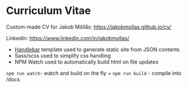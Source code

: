 # Curriculum Vitae
Custom-made CV for Jakob Möllås: https://jakobmollas.github.io/cv/

LinkedIn: https://www.linkedin.com/in/jakobmollas/

* [Handlebar](https://handlebarsjs.com/) template used to generate static site from JSON contents
* Sass/scss used to simplify css handling
* NPM Watch used to automatically build html on file updates

`npm run watch`- watch and build on the fly + 
`npm run build` - compile into /docs

